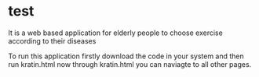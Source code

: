 # test
It is a web based application for elderly people to choose exercise according to their diseases

To run this application firstly download the code in your system and then run kratin.html
now through kratin.html you can naviagte to all other pages.
